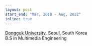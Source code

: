 ```yaml
---
layout: post
start_end: "Mar, 2018 - Aug, 2022"
inline: true
---
```

[Dongguk University](https://www.dongguk.edu/main), Seoul, South Korea\
B.S in Multimedia Engineering
